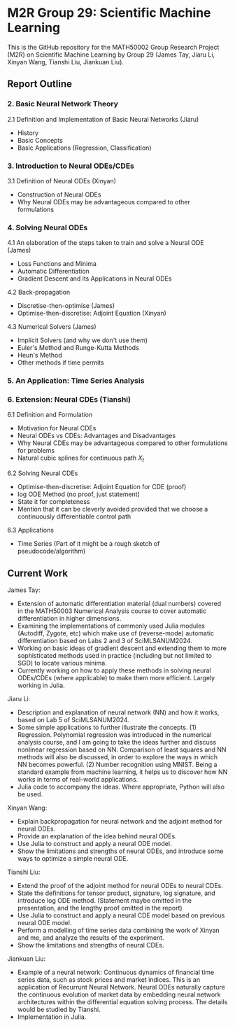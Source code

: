 # M2R Group 29: Scientific Machine Learning

This is the GitHub repository for the MATH50002 Group Research Project (M2R) on Scientific Machine Learning by Group 29 (James Tay, Jiaru Li, Xinyan Wang, Tianshi Liu, Jiankuan Liu).

## Report Outline

### 2. Basic Neural Network Theory

2.1 Definition and Implementation of Basic Neural Networks (Jiaru)

- History
- Basic Concepts
- Basic Applications (Regression, Classification)

### 3. Introduction to Neural ODEs/CDEs

3.1 Definition of Neural ODEs (Xinyan)

- Construction of Neural ODEs
- Why Neural ODEs may be advantageous compared to other formulations

### 4. Solving Neural ODEs

4.1 An elaboration of the steps taken to train and solve a Neural ODE (James)

- Loss Functions and Minima
- Automatic Differentiation
- Gradient Descent and its Applications in Neural ODEs

4.2 Back-propagation

- Discretise-then-optimise (James)
- Optimise-then-discretise: Adjoint Equation (Xinyan)

4.3 Numerical Solvers (James)

- Implicit Solvers (and why we don't use them)
- Euler's Method and Runge-Kutta Methods
- Heun's Method
- Other methods if time permits

### 5. An Application: Time Series Analysis

### 6. Extension: Neural CDEs (Tianshi)

6.1 Definition and Formulation

- Motivation for Neural CDEs
- Neural ODEs vs CDEs: Advantages and Disadvantages
- Why Neural CDEs may be advantageous compared to other formulations for problems
- Natural cubic splines for continuous path $X_t$

6.2 Solving Neural CDEs

- Optimise-then-discretise: Adjoint Equation for CDE (proof)
- log ODE Method (no proof, just statement)
- State it for completeness
- Mention that it can be cleverly avoided provided that we choose a continuously differentiable control path

6.3 Applications

- Time Series (Part of it might be a rough sketch of pseudocode/algorithm)

## Current Work

James Tay:

- Extension of automatic differentiation material (dual numbers) covered in the MATH50003 Numerical Analysis course to cover automatic differentiation in higher dimensions.
- Examining the implementations of commonly used Julia modules (Autodiff, Zygote, etc) which make use of (reverse-mode) automatic differentiation based on Labs 2 and 3 of SciMLSANUM2024.
- Working on basic ideas of gradient descent and extending them to more sophisticated methods used in practice (including but not limited to SGD) to locate various minima.
- Currently working on how to apply these methods in solving neural ODEs/CDEs (where applicable) to make them more efficient. Largely working in Julia.

Jiaru Li:

- Description and explanation of neural network (NN) and how it works, based on Lab 5 of SciMLSANUM2024.
- Some simple applications to further illustrate the concepts.
  (1) Regression. Polynomial regression was introduced in the numerical analysis course, and I am going to take the ideas further and discuss nonlinear regression based on NN. Comparison of least squares and NN methods will also be discussed, in order to explore the ways in which NN becomes powerful.
  (2) Number recognition using MNIST. Being a standard example from machine learning, it helps us to discover how NN works in terms of real-world applications.
- Julia code to accompany the ideas. Where appropriate, Python will also be used.

Xinyan Wang:

- Explain backpropagation for neural network and the adjoint method for neural ODEs.
- Provide an explanation of the idea behind neural ODEs.
- Use Julia to construct and apply a neural ODE model.
- Show the limitations and strengths of neural ODEs, and introduce some ways to optimize a simple neural ODE.

Tianshi Liu:

- Extend the proof of the adjoint method for neural ODEs to neural CDEs.
- State the definitions for tensor product, signature, log signature, and introduce log ODE method. (Statement maybe omitted in the presentation, and the lengthy proof omitted in the report)
- Use Julia to construct and apply a neural CDE model based on previous neural ODE model.
- Perform a modelling of time series data combining the work of Xinyan and me, and analyze the results of the experiment.
- Show the limitations and strengths of neural CDEs.

Jiankuan Liu:

- Example of a neural network: Continuous dynamics of financial time series data, such as stock prices and market indices. This is an application of Recurrunt Neural Network. Neural ODEs naturally capture the continuous evolution of market data by embedding neural network architectures within the differential equation solving process. The details would be studied by Tianshi.
- Implementation in Julia.
